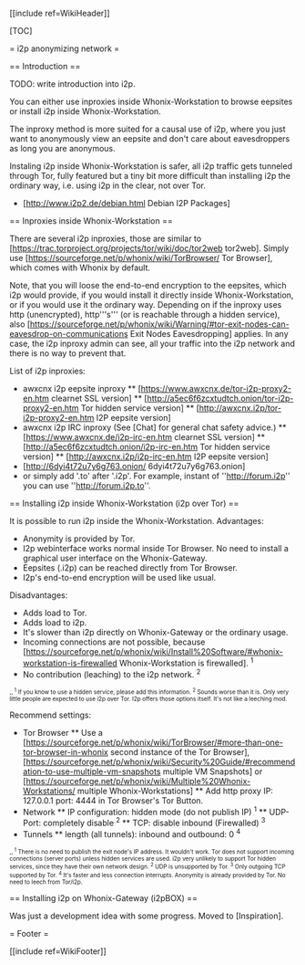 [[include ref=WikiHeader]]

[TOC]

= i2p anonymizing network =

== Introduction ==

TODO: write introduction into i2p.

You can either use inproxies inside Whonix-Workstation to browse eepsites or install i2p inside Whonix-Workstation.

The inproxy method is more suited for a causal use of i2p, where you just want to anonymously view an eepsite and don't care about eavesdroppers as long you are anonymous.

Instaling i2p inside Whonix-Workstation is safer, all i2p traffic gets tunneled through Tor, fully featured but a tiny bit more difficult than installing i2p the ordinary way, i.e. using i2p in the clear, not over Tor.

* [http://www.i2p2.de/debian.html Debian I2P Packages]

== Inproxies inside Whonix-Workstation ==

There are several i2p inproxies, those are similar to [https://trac.torproject.org/projects/tor/wiki/doc/tor2web tor2web]. Simply use [https://sourceforge.net/p/whonix/wiki/TorBrowser/ Tor Browser], which comes with Whonix by default.

Note, that you will loose the end-to-end encryption to the eepsites, which i2p would provide, if you would install it directly inside Whonix-Workstation, or if you would use it the ordinary way. Depending on if the inproxy uses http (unencrypted), http'''s''' (or is reachable through a hidden service), also [https://sourceforge.net/p/whonix/wiki/Warning/#tor-exit-nodes-can-eavesdrop-on-communications Exit Nodes Eavesdropping] applies. In any case, the i2p inproxy admin can see, all your traffic into the i2p network and there is no way to prevent that.

List of i2p inproxies:

* awxcnx i2p eepsite inproxy
** [https://www.awxcnx.de/tor-i2p-proxy2-en.htm clearnet SSL version]
** [http://a5ec6f6zcxtudtch.onion/tor-i2p-proxy2-en.htm Tor hidden service version]
** [http://awxcnx.i2p/tor-i2p-proxy2-en.htm I2P eepsite version]
* awxcnx i2p IRC inproxy (See [Chat] for general chat safety advice.)
** [https://www.awxcnx.de/i2p-irc-en.htm clearnet SSL version]
** [http://a5ec6f6zcxtudtch.onion/i2p-irc-en.htm Tor hidden service version]
** [http://awxcnx.i2p/i2p-irc-en.htm I2P eepsite version]
* [http://6dyi4t72u7y6g763.onion/ 6dyi4t72u7y6g763.onion]
* or simply add '.to' after '.i2p'. For example, instant of ''http://forum.i2p'' you can use ''http://forum.i2p.to''.

== Installing i2p inside Whonix-Workstation (i2p over Tor) ==

It is possible to run i2p inside the Whonix-Workstation. Advantages:

* Anonymity is provided by Tor.
* I2p webinterface works normal inside Tor Browser. No need to install a graphical user interface on the Whonix-Gateway.
* Eepsites (.i2p) can be reached directly from Tor Browser.
* I2p's end-to-end encryption will be used like usual.

Disadvantages:

* Adds load to Tor.
* Adds load to i2p.
* It's slower than i2p directly on Whonix-Gateway or the ordinary usage.
* Incoming connections are not possible, because [https://sourceforge.net/p/whonix/wiki/Install%20Software/#whonix-workstation-is-firewalled Whonix-Workstation is firewalled]. <sup>1</sup>
* No contribution (leaching) to the i2p network. <sup>2</sup>

<font size="-3"> ,, <sup>1</sup> If you know to use a hidden service, please add this information. <sup>2</sup> Sounds worse than it is. Only very little people are expected to use i2p over Tor. I2p offers those options itself. It's not like a leeching mod. </font>

Recommend settings:

* Tor Browser
** Use a [https://sourceforge.net/p/whonix/wiki/TorBrowser/#more-than-one-tor-browser-in-whonix second instance of the Tor Browser], [https://sourceforge.net/p/whonix/wiki/Security%20Guide/#recommendation-to-use-multiple-vm-snapshots multiple VM Snapshots] or [https://sourceforge.net/p/whonix/wiki/Multiple%20Whonix-Workstations/ multiple Whonix-Workstations]
** Add http proxy IP: 127.0.0.1 port: 4444 in Tor Browser's Tor Button.
* Network
** IP configuration: hidden mode (do not publish IP) <sup>1</sup>
** UDP-Port: completely disable <sup>2</sup>
** TCP: disable inbound (Firewalled) <sup>3</sup>
* Tunnels
** length (all tunnels): inbound and outbound: 0 <sup>4</sup>

<font size="-3"> ,, <sup>1</sup> There is no need to publish the exit node's IP address. It wouldn't work. Tor does not support incoming connections (server ports) unless hidden services are used. i2p very unlikely to support Tor hidden services, since they have their own network design. <sup>2</sup> UDP is unsupported by Tor. <sup>3</sup> Only outgoing TCP supported by Tor. <sup>4</sup> It's faster and less connection interrupts. Anonymity is already provided by Tor. No need to leech from Tor/i2p. </font>

== Installing i2p on Whonix-Gateway (i2pBOX) ==

Was just a development idea with some progress. Moved to [Inspiration].

= Footer =

[[include ref=WikiFooter]]

